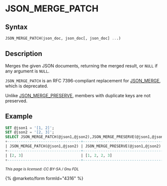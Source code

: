 # JSON\_MERGE\_PATCH

## Syntax

```sql
JSON_MERGE_PATCH(json_doc, json_doc[, json_doc] ...)
```

## Description

Merges the given JSON documents, returning the merged result, or `NULL` if any argument is `NULL`.

`JSON_MERGE_PATCH` is an RFC 7396-compliant replacement for [JSON\_MERGE](json_merge.md), which is deprecated.

Unlike [JSON\_MERGE\_PRESERVE](json_merge_preserve.md), members with duplicate keys are not preserved.

## Example

```sql
SET @json1 = '[1, 2]';
SET @json2 = '[2, 3]';
SELECT JSON_MERGE_PATCH(@json1,@json2),JSON_MERGE_PRESERVE(@json1,@json2);
+---------------------------------+------------------------------------+
| JSON_MERGE_PATCH(@json1,@json2) | JSON_MERGE_PRESERVE(@json1,@json2) |
+---------------------------------+------------------------------------+
| [2, 3]                          | [1, 2, 2, 3]                       |
+---------------------------------+------------------------------------+
```

<sub>_This page is licensed: CC BY-SA / Gnu FDL_</sub>

{% @marketo/form formId="4316" %}
